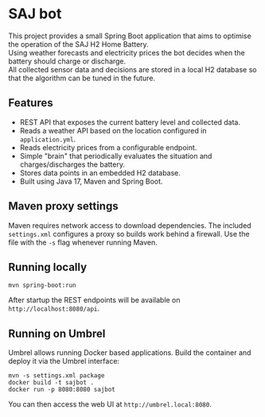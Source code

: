 # SAJ bot

This project provides a small Spring Boot application that aims to optimise the operation of the SAJ H2 Home Battery.  
Using weather forecasts and electricity prices the bot decides when the battery should charge or discharge.  
All collected sensor data and decisions are stored in a local H2 database so that the algorithm can be tuned in the future.

## Features
- REST API that exposes the current battery level and collected data.
- Reads a weather API based on the location configured in `application.yml`.
- Reads electricity prices from a configurable endpoint.
- Simple "brain" that periodically evaluates the situation and charges/discharges the battery.
- Stores data points in an embedded H2 database.
- Built using Java 17, Maven and Spring Boot.

## Maven proxy settings

Maven requires network access to download dependencies. The included
`settings.xml` configures a proxy so builds work behind a firewall. Use
the file with the `-s` flag whenever running Maven.

## Running locally

```
mvn spring-boot:run
```

After startup the REST endpoints will be available on `http://localhost:8080/api`.

## Running on Umbrel
Umbrel allows running Docker based applications. Build the container and deploy it via the Umbrel interface:

```
mvn -s settings.xml package
docker build -t sajbot .
docker run -p 8080:8080 sajbot
```

You can then access the web UI at `http://umbrel.local:8080`.
